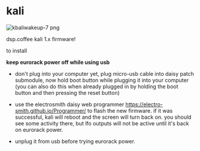 # kali

![kbaliwakeup-7 png](https://user-images.githubusercontent.com/326734/182260834-f0c1d9d8-c1e7-4b72-9c76-34bc07e4fb91.png)

dsp.coffee kali 1.x firmware!

to install

**keep eurorack power off while using usb** 

* don't plug into your computer yet, plug micro-usb cable into daisy patch submodule, now hold boot button while plugging it into your computer (you can also do this when already plugged in by holding the boot button and then pressing the reset button)

* use the electrosmith daisy web programmer https://electro-smith.github.io/Programmer/ to flash the new firmware. if it was successful, kali will reboot and the screen will turn back on. you should see some activity there, but lfo outputs will not be active until it's back on eurorack power.

* unplug it from usb before trying eurorack power.
